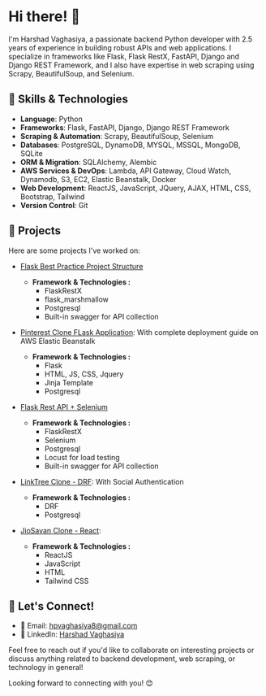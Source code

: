 # Hi there! 👋

I'm Harshad Vaghasiya, a passionate backend Python developer with 2.5 years of experience in building robust APIs and web applications. I specialize in frameworks like Flask, Flask RestX, FastAPI, Django and Django REST Framework, and I also have expertise in web scraping using Scrapy, BeautifulSoup, and Selenium.

## 🔧 Skills & Technologies

- **Language**: Python
- **Frameworks**: Flask, FastAPI, Django, Django REST Framework
- **Scraping & Automation**: Scrapy, BeautifulSoup, Selenium
- **Databases**: PostgreSQL, DynamoDB, MYSQL, MSSQL, MongoDB, SQLite
- **ORM & Migration**: SQLAlchemy, Alembic
- **AWS Services & DevOps**: Lambda, API Gateway, Cloud Watch, Dynamodb, S3, EC2, Elastic Beanstalk, Docker
- **Web Development**: ReactJS, JavaScript, JQuery, AJAX, HTML, CSS, Bootstrap, Tailwind
- **Version Control**: Git

## 🚀 Projects

Here are some projects I've worked on:

- [Flask Best Practice Project Structure](https://github.com/harshad8210/BlogApp-FlaskRestX)
  - **Framework & Technologies :**
    - FlaskRestX
    - flask_marshmallow
    - Postgresql
    - Built-in swagger for API collection

- [Pinterest Clone FLask Application](https://github.com/harshad8210/Pinterest-Clone): With complete deployment guide on AWS Elastic Beanstalk 
  - **Framework & Technologies :**
    - Flask
    - HTML, JS, CSS, Jquery
    - Jinja Template
    - Postgresql

- [Flask Rest API + Selenium](https://github.com/harshad8210/BlogApp-FlaskRestX)
  - **Framework & Technologies :**
    - FlaskRestX
    - Selenium
    - Postgresql
    - Locust for load testing
    - Built-in swagger for API collection

- [LinkTree Clone - DRF](https://github.com/harshad8210/LinkTree-DRF): With Social Authentication
  - **Framework & Technologies :**
    - DRF
    - Postgresql

- [JioSavan Clone - React](https://github.com/harshad8210/JioSavan-Clone):
  - **Framework & Technologies :**
    - ReactJS
    - JavaScript
    - HTML
    - Tailwind CSS


## 💬 Let's Connect!

- 📧 Email: hpvaghasiya8@gmail.com
- 🔗 LinkedIn: [Harshad Vaghasiya](https://www.linkedin.com/in/harshad-vaghasiya-961272213)

Feel free to reach out if you'd like to collaborate on interesting projects or discuss anything related to backend development, web scraping, or technology in general!

Looking forward to connecting with you! 😊
